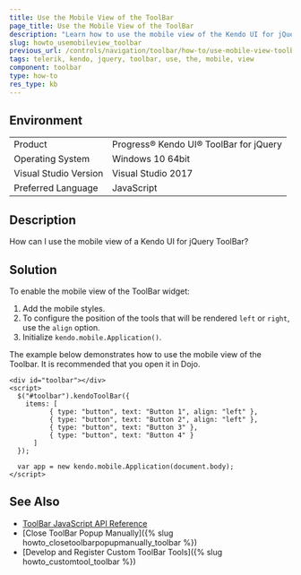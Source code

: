 ```yaml
---
title: Use the Mobile View of the ToolBar
page_title: Use the Mobile View of the ToolBar
description: "Learn how to use the mobile view of the Kendo UI for jQuery ToolBar component."
slug: howto_usemobileview_toolbar
previous_url: /controls/navigation/toolbar/how-to/use-mobile-view-toolbar
tags: telerik, kendo, jquery, toolbar, use, the, mobile, view
component: toolbar
type: how-to
res_type: kb
---
```


## Environment

<table>
 <tr>
  <td>Product</td>
  <td>Progress® Kendo UI® ToolBar for jQuery</td>
 </tr>
 <tr>
  <td>Operating System</td>
  <td>Windows 10 64bit</td>
 </tr>
 <tr>
  <td>Visual Studio Version</td>
  <td>Visual Studio 2017</td>
 </tr>
 <tr>
  <td>Preferred Language</td>
  <td>JavaScript</td>
 </tr>
</table>

## Description

How can I use the mobile view of a Kendo UI for jQuery ToolBar?

## Solution

To enable the mobile view of the ToolBar widget:

1. Add the mobile styles.
2. To configure the position of the tools that will be rendered `left` or `right`, use the `align` option.
3. Initialize `kendo.mobile.Application()`.

The example below demonstrates how to use the mobile view of the Toolbar. It is recommended that you open it in Dojo.



```
<div id="toolbar"></div>
<script>
  $("#toolbar").kendoToolBar({
    items: [
          { type: "button", text: "Button 1", align: "left" },
          { type: "button", text: "Button 2", align: "left" },
          { type: "button", text: "Button 3" },
          { type: "button", text: "Button 4" }
      ]
  });

  var app = new kendo.mobile.Application(document.body);
</script>
```

## See Also

* [ToolBar JavaScript API Reference](/api/javascript/ui/toolbar)
* [Close ToolBar Popup Manually]({% slug howto_closetoolbarpopupmanually_toolbar %})
* [Develop and Register Custom ToolBar Tools]({% slug howto_customtool_toolbar %})
